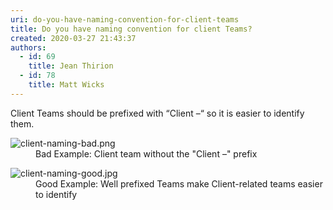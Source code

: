 ```yaml
---
uri: do-you-have-naming-convention-for-client-teams
title: Do you have naming convention for client Teams?
created: 2020-03-27 21:43:37
authors:
  - id: 69
    title: Jean Thirion
  - id: 78
    title: Matt Wicks
---
```





<span class='intro'> Client Teams should be prefixed with “Client –“ so it is easier to identify them.<br> </span>

<dl class="badImage"><dt><img src="/PublishingImages/client-naming-bad.png" alt="client-naming-bad.png" /></dt><dd>​Bad Example&#58; Client team without the &quot;Client –&quot; prefix</dd></dl><dl class="goodImage"><dt><img src="/PublishingImages/client-naming-good.jpg" alt="client-naming-good.jpg" />
</dt><dd>Good Example&#58; Well prefixed Teams make Client-related teams easier to identify</dd></dl>


